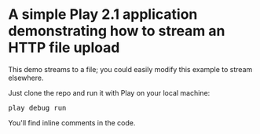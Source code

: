 A simple Play 2.1 application demonstrating how to stream an HTTP file upload
=============================================================================

This demo streams to a file; you could easily modify this example to stream elsewhere.

Just clone the repo and run it with Play on your local machine:
<pre>play debug run</pre>

You'll find inline comments in the code.
